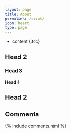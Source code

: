 ```yaml
---
layout: page
title: About
permalink: /about/
icon: heart
type: page
---
```


* content
{:toc}

## Head 2
### Head 3
#### Head 4


## Head 2


## Comments

{% include comments.html %}

